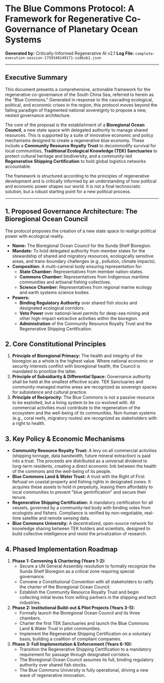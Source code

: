 
# The Blue Commons Protocol: A Framework for Regenerative Co-Governance of Planetary Ocean Systems

**Generated by:** Critically-Informed Regenerative AI v2.1
**Log File:** `complete-execution-session-1759340149171-ss8bxb1.json`

---

## **Executive Summary**

This document presents a comprehensive, actionable framework for the regenerative co-governance of the South China Sea, referred to herein as the "Blue Commons." Generated in response to the cascading ecological, political, and economic crises in the region, this protocol moves beyond the failing paradigm of fragmented national sovereignty to propose a new, nested governance architecture.

The core of the proposal is the establishment of a **Bioregional Ocean Council**, a new state space with delegated authority to manage shared resources. This is supported by a suite of innovative economic and policy mechanisms designed to create a regenerative blue economy. These include a **Community Resource Royalty Trust** to decommodify survival for local communities, **Traditional Ecological Knowledge (TEK) Sanctuaries** to protect cultural heritage and biodiversity, and a community-led **Regenerative Shipping Certification** to hold global logistics networks accountable.

The framework is structured according to the principles of regenerative development and is critically informed by an understanding of how political and economic power shapes our world. It is not a final technocratic solution, but a robust starting point for a new political process.

---

## **1. Proposed Governance Architecture: The Bioregional Ocean Council**

The protocol proposes the creation of a new state space to realign political power with ecological reality.

- **Name:** The Bioregional Ocean Council for the Sunda Shelf Bioregion.
- **Mandate:** To hold delegated authority from member states for the stewardship of shared and migratory resources, ecologically sensitive areas, and trans-boundary challenges (e.g., pollution, climate impacts).
- **Composition:** A multi-cameral body ensuring representation for:
  - **State Chamber:** Representatives from member nation-states.
  - **Commons Chamber:** Representatives from Indigenous maritime communities and artisanal fishing collectives.
  - **Science Chamber:** Representatives from regional marine ecology and earth systems science bodies.
- **Powers:**
  - **Binding Regulatory Authority** over shared fish stocks and designated ecological corridors.
  - **Veto Power** over national-level permits for deep-sea mining and other high-impact extractive activities within the bioregion.
  - **Administration** of the Community Resource Royalty Trust and the Regenerative Shipping Certification.

## **2. Core Constitutional Principles**

1. **Principle of Bioregional Primacy:** The health and integrity of the bioregion as a whole is the highest value. Where national economic or security interests conflict with bioregional health, the Council is mandated to prioritize the latter.
2. **Principle of Subsidiarity & Differential Space:** Governance authority shall be held at the smallest effective scale. TEK Sanctuaries and community-managed marine areas are recognized as sovereign spaces for subsistence and cultural practice.
3. **Principle of Reciprocity:** The Blue Commons is not a passive resource to be exploited, but a living system to be co-evolved with. All commercial activities must contribute to the regeneration of the ecosystem and the well-being of its communities. Non-human systems (e.g., coral reefs, migratory routes) are recognized as stakeholders with a right to health.

## **3. Key Policy & Economic Mechanisms**

- **Community Resource Royalty Trust:** A levy on all commercial activities (shipping tonnage, data bandwidth, future mineral extraction) is paid into a trust. The proceeds are distributed as a universal dividend to long-term residents, creating a direct economic link between the health of the commons and the well-being of its people.
- **Blue Commons Land & Water Trust:** A trust with the Right of First Refusal on coastal property and fishing rights in designated zones. It acquires these assets to hold in perpetuity, leasing them affordably to local communities to prevent "blue gentrification" and secure their tenure.
- **Regenerative Shipping Certification:** A mandatory certification for all vessels, governed by a community-led body with binding votes from ecologists and fishers. Compliance is verified by non-negotiable, real-time satellite and remote sensing data.
- **Blue Commons University:** A decentralized, open-source network for knowledge sharing between TEK holders and scientists, designed to build collective intelligence and resist the privatization of research.

## **4. Phased Implementation Roadmap**

1. **Phase 1: Convening & Chartering (Years 1-2):**
   - Secure a UN General Assembly resolution to formally recognize the Sunda Shelf Bioregion as a critical zone requiring special governance.
   - Convene a Constitutional Convention with all stakeholders to ratify the charter of the Bioregional Ocean Council.
   - Establish the Community Resource Royalty Trust and begin collecting initial levies from willing partners in the shipping and tech industries.
2. **Phase 2: Institutional Build-out & Pilot Projects (Years 3-5):**
   - Formally launch the Bioregional Ocean Council and its three chambers.
   - Charter the first TEK Sanctuaries and launch the Blue Commons Land & Water Trust in pilot communities.
   - Implement the Regenerative Shipping Certification on a voluntary basis, building a coalition of compliant companies.
3. **Phase 3: Full Implementation & Enforcement (Years 6-10):**
   - Transition the Regenerative Shipping Certification to a mandatory requirement for passage through designated corridors.
   - The Bioregional Ocean Council assumes its full, binding regulatory authority over shared fish stocks.
   - The Blue Commons University is fully operational, driving a new wave of regenerative innovation.
